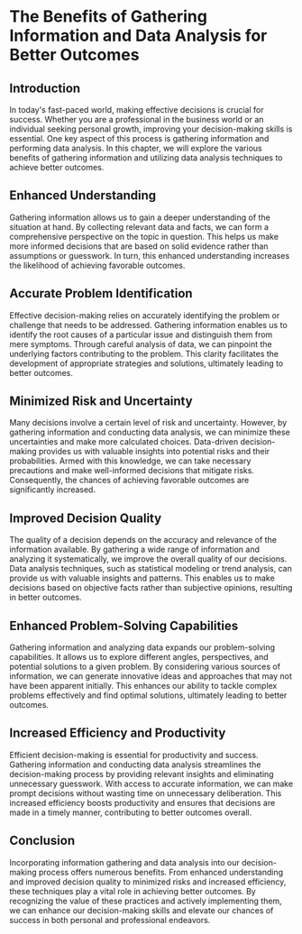 # The Benefits of Gathering Information and Data Analysis for Better Outcomes

## Introduction

In today's fast-paced world, making effective decisions is crucial for success. Whether you are a professional in the business world or an individual seeking personal growth, improving your decision-making skills is essential. One key aspect of this process is gathering information and performing data analysis. In this chapter, we will explore the various benefits of gathering information and utilizing data analysis techniques to achieve better outcomes.

## Enhanced Understanding

Gathering information allows us to gain a deeper understanding of the situation at hand. By collecting relevant data and facts, we can form a comprehensive perspective on the topic in question. This helps us make more informed decisions that are based on solid evidence rather than assumptions or guesswork. In turn, this enhanced understanding increases the likelihood of achieving favorable outcomes.

## Accurate Problem Identification

Effective decision-making relies on accurately identifying the problem or challenge that needs to be addressed. Gathering information enables us to identify the root causes of a particular issue and distinguish them from mere symptoms. Through careful analysis of data, we can pinpoint the underlying factors contributing to the problem. This clarity facilitates the development of appropriate strategies and solutions, ultimately leading to better outcomes.

## Minimized Risk and Uncertainty

Many decisions involve a certain level of risk and uncertainty. However, by gathering information and conducting data analysis, we can minimize these uncertainties and make more calculated choices. Data-driven decision-making provides us with valuable insights into potential risks and their probabilities. Armed with this knowledge, we can take necessary precautions and make well-informed decisions that mitigate risks. Consequently, the chances of achieving favorable outcomes are significantly increased.

## Improved Decision Quality

The quality of a decision depends on the accuracy and relevance of the information available. By gathering a wide range of information and analyzing it systematically, we improve the overall quality of our decisions. Data analysis techniques, such as statistical modeling or trend analysis, can provide us with valuable insights and patterns. This enables us to make decisions based on objective facts rather than subjective opinions, resulting in better outcomes.

## Enhanced Problem-Solving Capabilities

Gathering information and analyzing data expands our problem-solving capabilities. It allows us to explore different angles, perspectives, and potential solutions to a given problem. By considering various sources of information, we can generate innovative ideas and approaches that may not have been apparent initially. This enhances our ability to tackle complex problems effectively and find optimal solutions, ultimately leading to better outcomes.

## Increased Efficiency and Productivity

Efficient decision-making is essential for productivity and success. Gathering information and conducting data analysis streamlines the decision-making process by providing relevant insights and eliminating unnecessary guesswork. With access to accurate information, we can make prompt decisions without wasting time on unnecessary deliberation. This increased efficiency boosts productivity and ensures that decisions are made in a timely manner, contributing to better outcomes overall.

## Conclusion

Incorporating information gathering and data analysis into our decision-making process offers numerous benefits. From enhanced understanding and improved decision quality to minimized risks and increased efficiency, these techniques play a vital role in achieving better outcomes. By recognizing the value of these practices and actively implementing them, we can enhance our decision-making skills and elevate our chances of success in both personal and professional endeavors.
